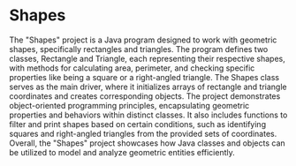 # Shapes
The "Shapes" project is a Java program designed to work with geometric shapes, specifically rectangles and triangles. The program defines two classes, Rectangle and Triangle, each representing their respective shapes, with methods for calculating area, perimeter, and checking specific properties like being a square or a right-angled triangle. The Shapes class serves as the main driver, where it initializes arrays of rectangle and triangle coordinates and creates corresponding objects. The project demonstrates object-oriented programming principles, encapsulating geometric properties and behaviors within distinct classes. It also includes functions to filter and print shapes based on certain conditions, such as identifying squares and right-angled triangles from the provided sets of coordinates. Overall, the "Shapes" project showcases how Java classes and objects can be utilized to model and analyze geometric entities efficiently.
